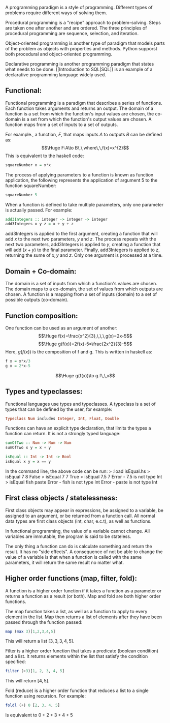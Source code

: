 A programming paradigm is a style of programming. Different types of problems require different ways of solving them. 

Procedural programming is a "recipe" approach to problem-solving. Steps are taken one after another and are ordered. The three principles of procedural programming are sequence, selection, and iteration. 

Object-oriented programming is another type of paradigm that models parts of the problem as objects with properties and methods. Python supporst both procedural and object-oriented programming.

Declarative programming is another programming paradigm that states what needs to be done. [[Introduction to SQL|SQL]] is an example of a declarative programming language widely used.

## Functional:

Functional programming is a paradigm that describes a series of functions. Each function takes arguments and returns an output. The domain of a function is a set from which the function's input values are chosen, the co-domain is a set from which the function's output values are chosen. A function maps from a set of inputs to a set of outputs. 

For example., a function, $F$, that maps inputs $A$ to outputs $B$ can be defined as:
$$\Huge F:A\to B\,\,where\,\,f(x)=x^{2}$$
This is equivalent to the haskell code:
```haskell
squareNumber x = x*x
```
The process of applying parameters to a function is known as function application, the following represents the application of argument 5 to the function squareNumber:
```haskell
squareNumber 5
```
When a function is defined to take multiple parameters, only one parameter is actually passed. For example:
```haskell
add3Integers :: integer -> integer -> integer
add3Integers x y z = x + y + z
```
add3Integers is applied to the first argument, creating a function that will add $x$ to the next two parameters, $y$ and $z$. The process repeats with the next two parameters, add3Integers is applied to $y$, creating a function that will add ($x+y$) to the final parameter. Finally, add3Integers is applied to $z$, returning the sume of $x,y$ and $z$. Only one argument is processed at a time.


## Domain + Co-domain:

The domain is a set of inputs from which a function's values are chosen. The domain maps to a co-domain, the set of values from which outputs are chosen. A function is a mapping from a set of inputs (domain) to a set of possible outputs (co-domain).


## Function composition:

One function can be used as an argument of another:
$$\Huge f(x)=\frac{x^2}{3},\,\,\,g(x)=2x-5$$
$$\Huge g(f(x))=2f(x)-5=\frac{2x^2}{3}-5$$
Here, $g(f(x))$ is the composition of f and g. This is written in haskell as:
```haskell
f x = x*x/3
g x = 2*x-5
```

$$\Huge g(f(x))\to g.f\,\,x$$

## Types and typeclasses:

Functional languages use types and typeclasses. A typeclass is a set of types that can be defined by the user, for example:
```haskell
Typeclass Num includes Integer, Int, Float, Double
```

Functions can have an explicit type declaration, that limits the types a function can return. It is not a strongly typed language:
```haskell
sumOfTwo :: Num -> Num -> Num
sumOfTwo x y = x + y

isEqual :: Int -> Int -> Bool
isEqual x y = x == y
```
In the command line, the above code can be run:
\> :load isEqual.hs
\> isEqual 7 8
False
\> isEqual 7 7
True
\> isEqual 7.5 7
Error - 7.5 is not type Int
\> isEqual fish paste
Error - fish is not type Int
Error - paste is not type Int


## First class objects / statelessness:

First class objects may appear in expressions, be assigned to a variable, be assigned to an argument, or be returned from a function call. All normal data types are first class objects (int, char, e.c.t), as well as functions.

In functional programming, the value of a variable cannot change. All variables are immutable, the program is said to be stateless.

The only thing a function can do is calculate something and return the result. It has no "side effects". A consequence of not be able to change the value of a variable is that when a function is called with the same parameters, it will return the same result no matter what.

## Higher order functions (map, filter, fold):

A function is a higher order function if it takes a function as a parameter or returns a function as a result (or both). Map and fold are both higher order functions.

The map function takes a list, as well as a function to apply to every element in the list. Map then returns a list of elements after they have been passed through the function passed:
```haskell
map (max 3)[1,2,3,4,5]
```
This will return a list $[3, 3, 3, 4, 5]$.

Filter is a higher order function that takes a predicate (boolean condition) and a list. It returns elements within the list that satisfy the condition specified:
```haskell
filter (>3)[1, 2, 3, 4, 5]
```
This will return $[4, 5]$.

Fold (reduce) is a higher order function that reduces a list to a single function using recursion. For example:
```haskell
foldl (+) 0 [2, 3, 4, 5]
```
Is equivalent to $0+2+3+4+5$
